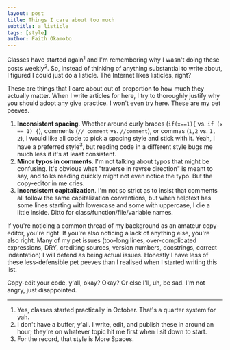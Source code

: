 ```yaml
---
layout: post
title: Things I care about too much
subtitle: a listicle
tags: [style]
author: Faith Okamoto
---
```


Classes have started again<sup>1</sup> and I'm remembering why I wasn't doing
these posts weekly<sup>2</sup>. So, instead of thinking of anything substantial
to write about, I figured I could just do a listicle. The Internet likes
listicles, right?

These are things that I care about out of proportion to how much they actually
matter. When I write articles for here, I try to thoroughly justify why you
should adopt any give practice. I won't even try here. These are my pet peeves.

1. **Inconsistent spacing**. Whether around curly braces (`if(x==1){` vs.
`if (x == 1) {`), comments (`// comment` vs. `//comment`), or commas (`1,2` vs.
`1, 2`), I would like all code to pick a spacing style and stick with it. Yeah,
I have a preferred style<sup>3</sup>, but reading code in a different style bugs
me much less if it's at least consistent.
2. **Minor typos in comments**. I'm not talking about typos that might be confusing.
It's obvious what "traverse in revrse direction" is meant to say, and folks
reading quickly might not even notice the typo. But the copy-editor in me cries.
3. **Inconsistent capitalization**. I'm not so strict as to insist that comments
all follow the same capitalization conventions, but when helptext has some lines
starting with lowercase and some with uppercase, I die a little inside. Ditto
for class/function/file/variable names.

If you're noticing a common thread of my background as an amateur copy-editor,
you're right. If you're also noticing a lack of anything else, you're also
right. Many of my pet issues (too-long lines, over-complicated expressions,
DRY, crediting sources, version numbers, docstrings, correct indentation) I will
defend as being actual issues. Honestly I have less of these less-defensible pet
peeves than I realised when I started writing this list.

Copy-edit your code, y'all, okay? Okay? Or else I'll, uh, be sad. I'm not angry,
just disappointed.

----

1. Yes, classes started practically in October. That's a quarter system for yah.
2. I don't have a buffer, y'all. I write, edit, and publish these in around an
hour; they're on whatever topic hit me first when I sit down to start.
3. For the record, that style is More Spaces.